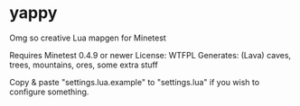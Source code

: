 yappy
=====

Omg so creative Lua mapgen for Minetest

Requires Minetest 0.4.9 or newer
License: WTFPL
Generates: (Lava) caves, trees, mountains, ores, some extra stuff

Copy & paste "settings.lua.example" to "settings.lua" if you wish to configure something.